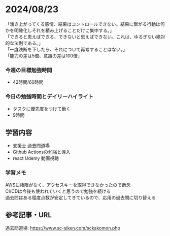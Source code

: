 # 2024/08/23
「湧き上がってくる感情、結果はコントロールできない。結果に繋がる行動は何かを明確化しそれを積み上げることだけに集中する。」  
「できると思えばできる、できないと思えばできない。これは、ゆるぎない絶対的な法則である。」  
「一度決断を下したら、それについて再考することはない。」  
「能力の差は5倍、意識の差は100倍」  
### 今週の目標勉強時間
- 42時間/60時間

### 今日の勉強時間とデイリーハイライト
- タスクに優先度をつけて動く
- 9時間

## 学習内容
- 支援士 過去問道場
- Github Actionsの勉強と導入
- react Udemy 動画視聴

### 学習メモ
AWSに権限がなく、アクセスキーを取得できなかったので断念  
CI/CDは今後も使われていくと思うので勉強を続ける  
過去問はある程度点数が安定してきているので、応用の過去問に切り替える  


## 参考記事・URL
過去問道場: <https://www.sc-siken.com/sckakomon.php>  